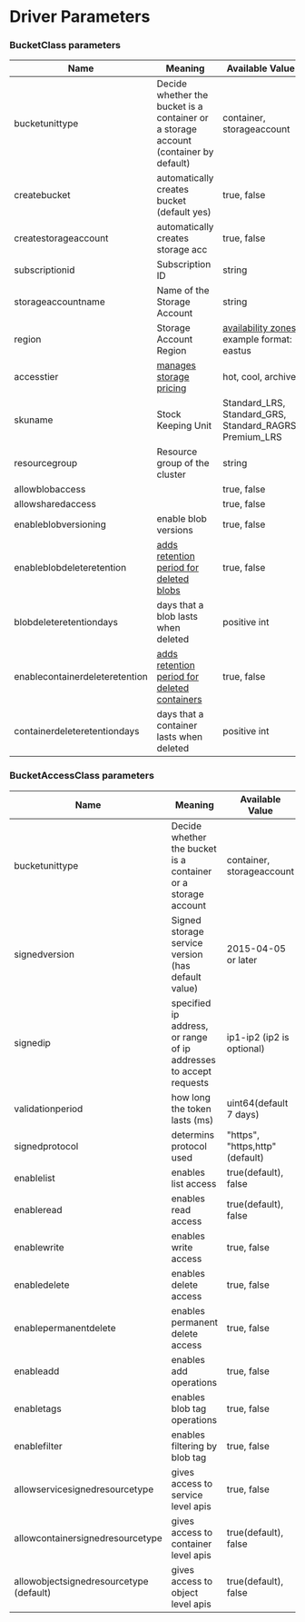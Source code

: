 # Driver Parameters

### BucketClass parameters
|Name            | Meaning | Available Value | Mandatory |
|----------------|---------|-----------------|-----------|
| bucketunittype | Decide whether the bucket is a container or a storage account (container by default) | container, storageaccount | yes   |
| createbucket | automatically creates bucket (default yes) | true, false | no   |
| createstorageaccount | automatically creates storage acc | true, false | no |
| subscriptionid | Subscription ID | string | no   |
| storageaccountname | Name of the Storage Account | string | yes   |
| region | Storage Account Region | [availability zones](https://learn.microsoft.com/en-us/azure/reliability/availability-zones-service-support); example format: eastus | yes   |
| accesstier | [manages storage pricing](https://learn.microsoft.com/en-us/azure/storage/blobs/access-tiers-overview) | hot, cool, archive | no   |
| skuname | Stock Keeping Unit | Standard_LRS, Standard_GRS, Standard_RAGRS, Premium_LRS | no   |
| resourcegroup | Resource group of the cluster | string | yes   |
| allowblobaccess |  | true, false | no   |
| allowsharedaccess |  | true, false | no   |
| enableblobversioning | enable blob versions | true, false | no   |
| enableblobdeleteretention | [adds retention period for deleted blobs](https://learn.microsoft.com/en-us/azure/storage/blobs/soft-delete-blob-enable?tabs=azure-CLI) | true, false | no   |
| blobdeleteretentiondays | days that a blob lasts when deleted | positive int | no   |
| enablecontainerdeleteretention | [adds retention period for deleted containers](https://learn.microsoft.com/en-us/azure/storage/blobs/soft-delete-container-enable?tabs=azure-portal)  | true, false | no   |
| containerdeleteretentiondays | days that a container lasts when deleted  | positive int | no   |

### BucketAccessClass parameters
|Name            | Meaning | Available Value | Mandatory |
|----------------|---------|-----------------|-----------|
| bucketunittype | Decide whether the bucket is a container or a storage account | container, storageaccount | yes   |
| signedversion | Signed storage service version (has default value) | 2015-04-05 or later | no   |
| signedip | specified ip address, or range of ip addresses to accept requests | ip1-ip2 (ip2 is optional) | no   |
| validationperiod | how long the token lasts (ms) | uint64(default 7 days) | no   |
| signedprotocol | determins protocol used | "https", "https,http"(default) | no   |
| enablelist | enables list access | true(default), false | no   |
| enableread | enables read access | true(default), false | no   |
| enablewrite | enables write access | true, false | no   |
| enabledelete | enables delete access | true, false | no   |
| enablepermanentdelete | enables permanent delete access | true, false | no   |
| enableadd | enables add operations | true, false | no   |
| enabletags | enables blob tag operations | true, false | no   |
| enablefilter | enables filtering by blob tag | true, false | no   |
| allowservicesignedresourcetype | gives access to service level apis | true, false | no   |
| allowcontainersignedresourcetype | gives access to container level apis | true(default), false | no   |
| allowobjectsignedresourcetype (default)| gives access to object level apis | true(default), false | no   |